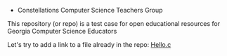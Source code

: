 * Constellations Computer Science Teachers Group

This repository (or repo) is a test case for open educational resources for Georgia Computer Science Educators

Let's try to add a link to a file already in the repo: [Hello.c](hello.c)
